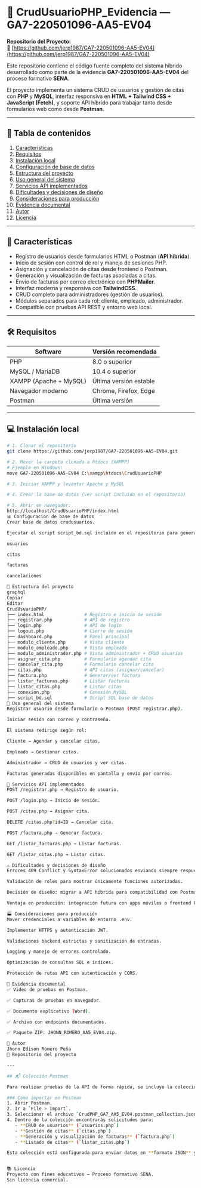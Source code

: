 # 📁 CrudUsuarioPHP_Evidencia — GA7-220501096-AA5-EV04

**Repositorio del Proyecto:**  
🔗 [https://github.com/jerp1987/GA7-220501096-AA5-EV04](https://github.com/jerp1987/GA7-220501096-AA5-EV04)

Este repositorio contiene el código fuente completo del sistema híbrido desarrollado como parte de la evidencia **GA7-220501096-AA5-EV04** del proceso formativo **SENA**.

El proyecto implementa un sistema CRUD de usuarios y gestión de citas con **PHP** y **MySQL**, interfaz responsiva en **HTML + Tailwind CSS + JavaScript (Fetch)**, y soporte API híbrido para trabajar tanto desde formularios web como desde **Postman**.

---

## 📁 Tabla de contenidos

1. [Características](#-características)  
2. [Requisitos](#-requisitos)  
3. [Instalación local](#-instalación-local)  
4. [Configuración de base de datos](#-configuración-de-base-de-datos)  
5. [Estructura del proyecto](#-estructura-del-proyecto)  
6. [Uso general del sistema](#-uso-general-del-sistema)  
7. [Servicios API implementados](#-servicios-api-implementados)  
8. [Dificultades y decisiones de diseño](#-dificultades-y-decisiones-de-diseño)  
9. [Consideraciones para producción](#-consideraciones-para-producción)  
10. [Evidencia documental](#-evidencia-documental)  
11. [Autor](#-autor)  
12. [Licencia](#-licencia)  

---

## 🚀 Características

- Registro de usuarios desde formularios HTML o Postman (**API híbrida**).
- Inicio de sesión con control de rol y manejo de sesiones PHP.
- Asignación y cancelación de citas desde frontend o Postman.
- Generación y visualización de facturas asociadas a citas.
- Envío de facturas por correo electrónico con **PHPMailer**.
- Interfaz moderna y responsiva con **TailwindCSS**.
- CRUD completo para administradores (gestión de usuarios).
- Módulos separados para cada rol: cliente, empleado, administrador.
- Compatible con pruebas API REST y entorno web local.

---

## 🛠️ Requisitos

| Software               | Versión recomendada    |
| ---------------------- | ---------------------- |
| PHP                    | 8.0 o superior         |
| MySQL / MariaDB        | 10.4 o superior        |
| XAMPP (Apache + MySQL) | Última versión estable |
| Navegador moderno      | Chrome, Firefox, Edge  |
| Postman                | Última versión         |

---

## 💻 Instalación local

```bash
# 1. Clonar el repositorio
git clone https://github.com/jerp1987/GA7-220501096-AA5-EV04.git

# 2. Mover la carpeta clonada a htdocs (XAMPP)
# Ejemplo en Windows:
move GA7-220501096-AA5-EV04 C:\xampp\htdocs\CrudUsuarioPHP

# 3. Iniciar XAMPP y levantar Apache y MySQL

# 4. Crear la base de datos (ver script incluido en el repositorio)

# 5. Abrir en navegador:
http://localhost/CrudUsuarioPHP/index.html
📊 Configuración de base de datos
Crear base de datos crudusuarios.

Ejecutar el script script_bd.sql incluido en el repositorio para generar las tablas:

usuarios

citas

facturas

cancelaciones

📂 Estructura del proyecto
graphql
Copiar
Editar
CrudUsuarioPHP/
├── index.html               # Registro e inicio de sesión
├── registrar.php            # API de registro
├── login.php                # API de login
├── logout.php               # Cierre de sesión
├── dashboard.php            # Panel principal
├── modulo_cliente.php       # Vista cliente
├── modulo_empleado.php      # Vista empleado
├── modulo_administrador.php # Vista administrador + CRUD usuarios
├── asignar_cita.php         # Formulario agendar cita
├── cancelar_cita.php        # Formulario cancelar cita
├── citas.php                # API citas (asignar/cancelar)
├── factura.php              # Generar/ver factura
├── listar_facturas.php      # Listar facturas
├── listar_citas.php         # Listar citas
├── conexion.php             # Conexión MySQL
├── script_bd.sql            # Script SQL base de datos
📖 Uso general del sistema
Registrar usuario desde formulario o Postman (POST registrar.php).

Iniciar sesión con correo y contraseña.

El sistema redirige según rol:

Cliente → Agendar y cancelar citas.

Empleado → Gestionar citas.

Administrador → CRUD de usuarios y ver citas.

Facturas generadas disponibles en pantalla y envío por correo.

🔄 Servicios API implementados
POST /registrar.php → Registro de usuario.

POST /login.php → Inicio de sesión.

POST /citas.php → Asignar cita.

DELETE /citas.php?id=ID → Cancelar cita.

POST /factura.php → Generar factura.

GET /listar_facturas.php → Listar facturas.

GET /listar_citas.php → Listar citas.

⚠️ Dificultades y decisiones de diseño
Errores 409 Conflict y SyntaxError solucionados enviando siempre respuestas JSON válidas.

Validación de roles para mostrar únicamente funciones autorizadas.

Decisión de diseño: migrar a API híbrida para compatibilidad con Postman y formularios HTML.

Ventaja en producción: integración futura con apps móviles o frontend React/Vue.

🏭 Consideraciones para producción
Mover credenciales a variables de entorno .env.

Implementar HTTPS y autenticación JWT.

Validaciones backend estrictas y sanitización de entradas.

Logging y manejo de errores controlado.

Optimización de consultas SQL e índices.

Protección de rutas API con autenticación y CORS.

📄 Evidencia documental
✅ Video de pruebas en Postman.

✅ Capturas de pruebas en navegador.

✅ Documento explicativo (Word).

✅ Archivo con endpoints documentados.

✅ Paquete ZIP: JHONN_ROMERO_AA5_EV04.zip.

👤 Autor
Jhonn Edison Romero Peña
🔗 Repositorio del proyecto

---

## 📬 Colección Postman

Para realizar pruebas de la API de forma rápida, se incluye la colección **CrudPHP_GA7_AA5_EV04.postman_collection.json** en la carpeta raíz del proyecto.

### Cómo importar en Postman
1. Abrir Postman.
2. Ir a `File > Import`.
3. Seleccionar el archivo `CrudPHP_GA7_AA5_EV04.postman_collection.json`.
4. Dentro de la colección encontrarás solicitudes para:
   - **CRUD de usuarios** (`usuarios.php`)
   - **Gestión de citas** (`citas.php`)
   - **Generación y visualización de facturas** (`factura.php`)
   - **Listado de citas** (`listar_citas.php`)

Esta colección está configurada para enviar datos en **formato JSON** y **FormData**, de acuerdo con el modo híbrido del sistema.


📚 Licencia
Proyecto con fines educativos — Proceso formativo SENA.
Sin licencia comercial.